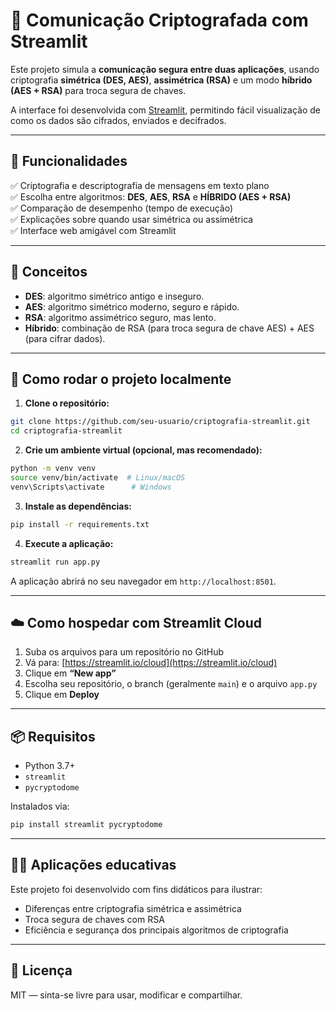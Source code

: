 # 🔐 Comunicação Criptografada com Streamlit

Este projeto simula a **comunicação segura entre duas aplicações**, usando criptografia **simétrica (DES, AES)**, **assimétrica (RSA)** e um modo **híbrido (AES + RSA)** para troca segura de chaves.

A interface foi desenvolvida com [Streamlit](https://streamlit.io), permitindo fácil visualização de como os dados são cifrados, enviados e decifrados.

---

## 📌 Funcionalidades

✅ Criptografia e descriptografia de mensagens em texto plano  
✅ Escolha entre algoritmos: **DES**, **AES**, **RSA** e **HÍBRIDO (AES + RSA)**  
✅ Comparação de desempenho (tempo de execução)  
✅ Explicações sobre quando usar simétrica ou assimétrica  
✅ Interface web amigável com Streamlit

---

## 🧠 Conceitos

- **DES**: algoritmo simétrico antigo e inseguro.
- **AES**: algoritmo simétrico moderno, seguro e rápido.
- **RSA**: algoritmo assimétrico seguro, mas lento.
- **Híbrido**: combinação de RSA (para troca segura de chave AES) + AES (para cifrar dados).

---

## 🚀 Como rodar o projeto localmente

1. **Clone o repositório:**

```bash
git clone https://github.com/seu-usuario/criptografia-streamlit.git
cd criptografia-streamlit
```

2. **Crie um ambiente virtual (opcional, mas recomendado):**

```bash
python -m venv venv
source venv/bin/activate  # Linux/macOS
venv\Scripts\activate      # Windows
```

3. **Instale as dependências:**

```bash
pip install -r requirements.txt
```

4. **Execute a aplicação:**

```bash
streamlit run app.py
```

A aplicação abrirá no seu navegador em `http://localhost:8501`.

---

## ☁️ Como hospedar com Streamlit Cloud

1. Suba os arquivos para um repositório no GitHub
2. Vá para: [https://streamlit.io/cloud](https://streamlit.io/cloud)
3. Clique em **“New app”**
4. Escolha seu repositório, o branch (geralmente `main`) e o arquivo `app.py`
5. Clique em **Deploy**

---

## 📦 Requisitos

- Python 3.7+
- `streamlit`
- `pycryptodome`

Instalados via:

```bash
pip install streamlit pycryptodome
```

---

## 👨‍🏫 Aplicações educativas

Este projeto foi desenvolvido com fins didáticos para ilustrar:

- Diferenças entre criptografia simétrica e assimétrica
- Troca segura de chaves com RSA
- Eficiência e segurança dos principais algoritmos de criptografia

---

## 📄 Licença

MIT — sinta-se livre para usar, modificar e compartilhar.
